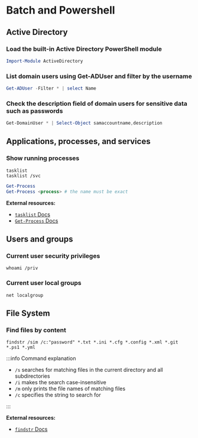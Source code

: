 # Batch and Powershell

## Active Directory

### Load the built-in Active Directory PowerShell module

```powershell title="PowerShell"
Import-Module ActiveDirectory
```

### List domain users using Get-ADUser and filter by the username

```powershell title="PowerShell"
Get-ADUser -Filter * | select Name
```

### Check the description field of domain users for sensitive data such as passwords

```powershell title="PowerShell"
Get-DomainUser * | Select-Object samaccountname,description
```

## Applications, processes, and services

### Show running processes

```batch title="cmd.exe"
tasklist
tasklist /svc
```

```powershell title="PowerShell"
Get-Process
Get-Process <process> # the name must be exact
```

**External resources:**

- [`tasklist` Docs](https://docs.microsoft.com/en-us/windows-server/administration/windows-commands/tasklist)
- [`Get-Process` Docs](https://docs.microsoft.com/en-us/powershell/module/microsoft.powershell.management/get-process)

## Users and groups

### Current user security privileges

```batch title="cmd.exe"
whoami /priv
```

### Current user local groups

```batch title="cmd.exe"
net localgroup
```

## File System

### Find files by content

```batch title="Search for 'password' using findstr"
findstr /sim /c:"password" *.txt *.ini *.cfg *.config *.xml *.git *.ps1 *.yml
```

:::info Command explanation

- `/s` searches for matching files in the current directory and all subdirectories
- `/i` makes the search case-insensitive
- `/m` only prints the file names of matching files
- `/c` specifies the string to search for

:::

**External resources:**

- [`findstr` Docs](https://docs.microsoft.com/en-us/windows-server/administration/windows-commands/findstr)